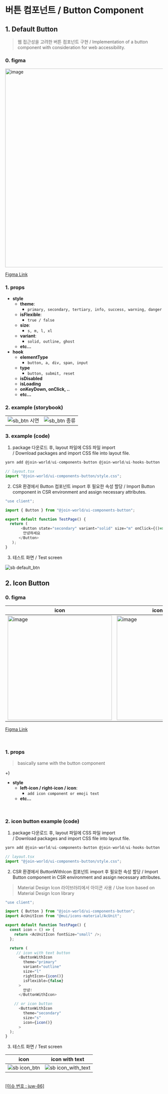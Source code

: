 # 버튼 컴포넌트 / Button Component

## 1. Default Button

> 웹 접근성을 고려한 버튼 컴포넌트 구현 / Implementation of a button component with consideration for web accessibility.

### 0. figma

<img width="634" alt="image" src="https://github.com/JOINUS-WORLD/joinusworld-front/assets/125176463/b913b070-1fba-47db-a341-22fbc9dfd9c3">

[Figma Link](https://www.figma.com/file/455vVksnUhFPC60Xz8FrQZ/Design-System?type=design&node-id=79-76&mode=design&t=dIgj7KrVpqXdp5NY-0)

### 1. props

- **style**
  - **theme**:
    - `primary, secondary, tertiary, info, success, warning, danger`
  - **isFlexible**:
    - `true / false`
  - **size**:
    - `s, m, l, xl`
  - **variant**:
    - `solid, outline, ghost`
  - **etc...**
- **hook**
  - **elementType**
    - `button, a, div, span, input`
  - **type**
    - `button, submit, reset`
  - **isDisabled**
  - **isLoading**
  - **onKeyDown, onClick, ..**
  - **etc...**

### 2. example **(storybook)**

|                                                                                                                            |                                                                                                                            |
| -------------------------------------------------------------------------------------------------------------------------- | -------------------------------------------------------------------------------------------------------------------------- |
| ![sb_btn 시연](https://github.com/JOINUS-WORLD/joinusworld-front/assets/125176463/060ad050-8219-40b0-8a90-f5d0cbe963cf) | ![sb_btn 종류](https://github.com/JOINUS-WORLD/joinusworld-front/assets/125176463/d4c0dda2-627b-49c8-90eb-f26da2a04dcf) |

### 3. example **(code)**

1. package 다운로드 후, layout 파일에 CSS 파일 import  
   / Download packages and import CSS file into layout file.

```typescript
yarn add @join-world/ui-components-button @join-world/ui-hooks-button

// layout.tsx
import "@join-world/ui-components-button/style.css";
```

2. CSR 환경에서 Button 컴포넌트 import 후 필요한 속성 할당
   / Import Button component in CSR environment and assign necessary attributes.

```typescript
"use client";

import { Button } from "@join-world/ui-components-button";

export default function TestPage() {
  return (
       <Button state="secondary" variant="solid" size="m" onClick={()=>console.log('test')}>
        안녕하세요
      </Button>
   );
}

```

3. 테스트 화면 / Test screen

![sb default_btn](https://github.com/JOINUS-WORLD/joinusworld-front/assets/125176463/452959bb-4457-485b-85b4-10476f2c0379)

## 2. Icon Button

### 0. figma

| icon                                                                                                                                        | icon with text                                                                                                                              |
| ------------------------------------------------------------------------------------------------------------------------------------------- | ------------------------------------------------------------------------------------------------------------------------------------------- |
| <img width="333" alt="image" src="https://github.com/JOINUS-WORLD/joinusworld-front/assets/125176463/cbd26fce-dcea-4868-93a3-aad01ec36c6d"> | <img width="333" alt="image" src="https://github.com/JOINUS-WORLD/joinusworld-front/assets/125176463/f75fe553-1b60-4b83-9baf-5b4b4c633be0"> |

[Figma Link](https://www.figma.com/file/455vVksnUhFPC60Xz8FrQZ/Design-System?type=design&node-id=79-76&mode=design&t=dIgj7KrVpqXdp5NY-0)

<br>

### 1. props

> basically same with the button component

+)

- **style**
  - **left-icon / right-icon / icon**:
    - `add icon component or emoji text`
  - **etc...**

<br>

### 2. icon button example **(code)**

1. package 다운로드 후, layout 파일에 CSS 파일 import  
   / Download packages and import CSS file into layout file.

```typescript
yarn add @join-world/ui-components-button @join-world/ui-hooks-button

// layout.tsx
import "@join-world/ui-components-button/style.css";
```

2. CSR 환경에서 ButtonWithIcon 컴포넌트 import 후 필요한 속성 할당
   / Import Button component in CSR environment and assign necessary attributes.

> Material Design Icon 라이브러리에서 아이콘 사용 / Use Icon based on Material Design Icon library

```typescript
"use client";

import { Button } from "@join-world/ui-components-button";
import AcUnitIcon from "@mui/icons-material/AcUnit";

export default function TestPage() {
  const icon = () => {
    return <AcUnitIcon fontSize="small" />;
  };

  return (
     // icon with text button
      <ButtonWithIcon
        theme="primary"
        variant="outline"
        size="l"
        rightIcon={icon()}
        isFlexible={false}
      >
        안녕!
      </ButtonWithIcon>

    // or icon button
      <ButtonWithIcon
        theme="secondary"
        size="s"
        icon={icon()}
      >
  );
}
```

3. 테스트 화면 / Test screen

| icon                                                                                                                    | icon with text                                                                                                                |
| ----------------------------------------------------------------------------------------------------------------------- | ----------------------------------------------------------------------------------------------------------------------------- |
| ![sb icon_btn](https://github.com/JOINUS-WORLD/joinusworld-front/assets/125176463/b6d53b9a-741a-47e0-946e-d20e145cf787) | ![sb icon_with_text](https://github.com/JOINUS-WORLD/joinusworld-front/assets/125176463/fbe6bfda-868d-4126-8583-79186876d0cd) |

<br> [[이슈 번호 : juw-86]](https://joinuskorea.atlassian.net//browse/juw-86)
